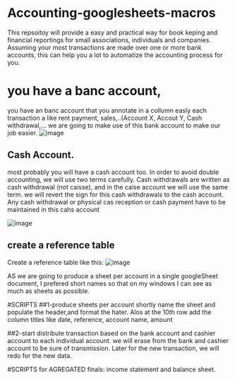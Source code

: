 # Accounting-googlesheets-macros
This repsoitoy will provide a easy and practical way for book keping and financial reportings for small associations, individuals and companies. 
Assuming your most transactions are made over one or more bank accounts, this can help you a lot to automatize the accounting process for you.

# you have a banc account, 
you have an banc account that you annotate in a collumn easly each transaction a like rent payment, sales,..(Account X, Accout Y, Cash withdrawal,...
we are going to make use of this bank account to make our job easier. 
![image](https://github.com/user-attachments/assets/a60e6da1-4f49-4489-9d4d-fc4490ebdb8e)



## Cash Account. 
most probably you will have a cash account too. In order to avoid double accounting, we will use two terms carefully. Cash withdrawals  are written as cash withdrawal (not caisse), and in the caise account we will use the same term. we will revert the sign for this cash withdrawals to the cash account.  Any cash withdrawal or physical cas reception or cash payment have to be maintained in this cahs account 

![image](https://github.com/user-attachments/assets/de1d7dfe-ed79-4675-b862-a81c779f9f42)

## create a reference table
Create a reference table like this:
![image](https://github.com/user-attachments/assets/8a658af2-3159-4f94-ba44-d30e135d44ec)

 AS we are going to produce a sheet per account in a single googleSheet document, I prefered short names so that on my windows I can see as much as sheets as possible. 

#SCRIPTS
##1-produce sheets per account shortly name the sheet and populate the header,and format the hater. 
Alos at the 10th row add the column titles like date, reference, account name, amount

##2-start distribute transaction based on the bank account and cashier account to each individual account. we will erase from the bank and cashier account to be sure of transmission. Later for the new transaction, we will redo for the new data. 

#SCRIPTS for AGREGATED finals: income statement and balance sheet. 

